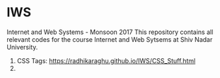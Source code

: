 # IWS
Internet and Web Systems - Monsoon 2017
This repository contains all relevant codes for the course Internet and Web Sytsems at Shiv Nadar University. 

1. CSS Tags: https://radhikaraghu.github.io/IWS/CSS_Stuff.html
2. 
